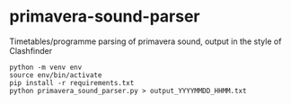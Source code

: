 # primavera-sound-parser
Timetables/programme parsing of primavera sound, output in the style of Clashfinder

```
python -m venv env
source env/bin/activate
pip install -r requirements.txt
python primavera_sound_parser.py > output_YYYYMMDD_HHMM.txt
```
